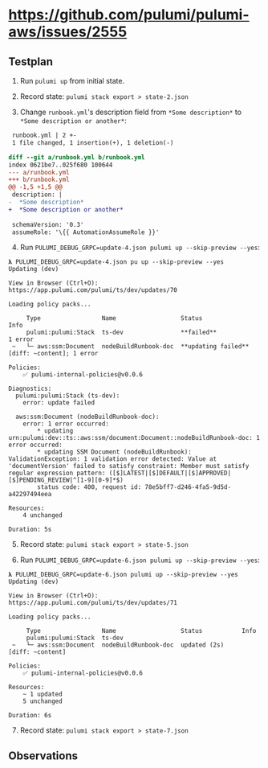 # https://github.com/pulumi/pulumi-aws/issues/2555

## Testplan

1. Run `pulumi up` from initial state.

2. Record state: `pulumi stack export > state-2.json`

3. Change `runbook.yml`'s description field from `*Some description*` to `*Some description or another*`:

```patch
 runbook.yml | 2 +-
 1 file changed, 1 insertion(+), 1 deletion(-)

diff --git a/runbook.yml b/runbook.yml
index 0621be7..025f680 100644
--- a/runbook.yml
+++ b/runbook.yml
@@ -1,5 +1,5 @@
 description: |
-  *Some description*
+  *Some description or another*
 
 schemaVersion: '0.3'
 assumeRole: '\{{ AutomationAssumeRole }}'
```

4. Run `PULUMI_DEBUG_GRPC=update-4.json pulumi up --skip-preview --yes`:

```
𝛌 PULUMI_DEBUG_GRPC=update-4.json pu up --skip-preview --yes
Updating (dev)

View in Browser (Ctrl+O): https://app.pulumi.com/pulumi/ts/dev/updates/70

Loading policy packs...

     Type                 Name                  Status                  Info
     pulumi:pulumi:Stack  ts-dev                **failed**              1 error
 ~   └─ aws:ssm:Document  nodeBuildRunbook-doc  **updating failed**     [diff: ~content]; 1 error

Policies:
    ✅ pulumi-internal-policies@v0.0.6

Diagnostics:
  pulumi:pulumi:Stack (ts-dev):
    error: update failed

  aws:ssm:Document (nodeBuildRunbook-doc):
    error: 1 error occurred:
        * updating urn:pulumi:dev::ts::aws:ssm/document:Document::nodeBuildRunbook-doc: 1 error occurred:
        * updating SSM Document (nodeBuildRunbook): ValidationException: 1 validation error detected: Value at 'documentVersion' failed to satisfy constraint: Member must satisfy regular expression pattern: ([$]LATEST|[$]DEFAULT|[$]APPROVED|[$]PENDING_REVIEW|^[1-9][0-9]*$)
        status code: 400, request id: 78e5bff7-d246-4fa5-9d5d-a42297494eea

Resources:
    4 unchanged

Duration: 5s
```

5. Record state: `pulumi stack export > state-5.json`

6. Run `PULUMI_DEBUG_GRPC=update-6.json pulumi up --skip-preview --yes`:

```
𝛌 PULUMI_DEBUG_GRPC=update-6.json pulumi up --skip-preview --yes
Updating (dev)

View in Browser (Ctrl+O): https://app.pulumi.com/pulumi/ts/dev/updates/71

Loading policy packs...

     Type                 Name                  Status           Info
     pulumi:pulumi:Stack  ts-dev                                 
 ~   └─ aws:ssm:Document  nodeBuildRunbook-doc  updated (2s)     [diff: ~content]

Policies:
    ✅ pulumi-internal-policies@v0.0.6

Resources:
    ~ 1 updated
    5 unchanged

Duration: 6s
```

7. Record state: `pulumi stack export > state-7.json`

## Observations
